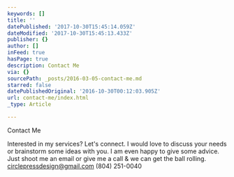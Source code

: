 ```yaml
---
keywords: []
title: ''
datePublished: '2017-10-30T15:45:14.059Z'
dateModified: '2017-10-30T15:45:13.433Z'
publisher: {}
author: []
inFeed: true
hasPage: true
description: Contact Me
via: {}
sourcePath: _posts/2016-03-05-contact-me.md
starred: false
datePublishedOriginal: '2016-10-30T00:12:03.905Z'
url: contact-me/index.html
_type: Article

---
```

Contact Me

Interested in my services? Let's connect. I would love to discuss your needs or brainstorm some ideas with you. I am even happy to give some advice. Just shoot me an email or give me a call & we can get the ball rolling. circlepressdesign@gmail.com (804) 251-0040